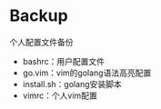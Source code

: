 # Backup
个人配置文件备份
- bashrc：用户配置文件
- go.vim：vim的golang语法高亮配置
- install.sh：golang安装脚本
- vimrc：个人vim配置
